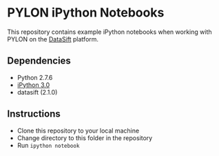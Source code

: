 # PYLON iPython Notebooks

This repository contains example iPython notebooks when working with PYLON on the [DataSift](http://datasift.com) platform. 

## Dependencies

* Python 2.7.6
* [iPython 3.0](http://ipython.org/)
* datasift (2.1.0)

## Instructions

* Clone this repository to your local machine
* Change directory to this folder in the repository
* Run <code>ipython notebook</code> 